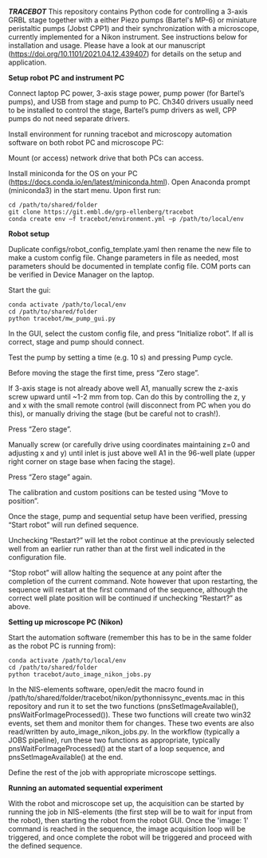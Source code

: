 ***TRACEBOT***
This repository contains Python code for controlling a 3-axis GRBL stage together with a either Piezo pumps (Bartel's MP-6) or miniature peristaltic pumps (Jobst CPP1) and their synchronization with a microscope, currently implemented for a Nikon instrument.
See instructions below for installation and usage. 
Please have a look at our manuscript (https://doi.org/10.1101/2021.04.12.439407) for details on the setup and application.

**Setup robot PC and instrument PC**

Connect laptop PC power, 3-axis stage power, pump power (for Bartel’s pumps), and USB from stage and pump to PC.
Ch340 drivers usually need to be installed to control the stage, Bartel’s pump drivers as well, CPP pumps do not need separate drivers.

Install environment for running tracebot and microscopy automation software on both robot PC and microscope PC:

Mount (or access) network drive that both PCs can access.

Install miniconda for the OS on your PC (https://docs.conda.io/en/latest/miniconda.html).
Open Anaconda prompt (miniconda3) in the start menu.
Upon first run:

```
cd /path/to/shared/folder
git clone https://git.embl.de/grp-ellenberg/tracebot
conda create env –f tracebot/environment.yml –p /path/to/local/env
```

**Robot setup**
 
Duplicate configs/robot_config_template.yaml then rename the new file to make a custom config file. Change parameters in file as needed, most parameters should be documented in template config file. COM ports can be verified in Device Manager on the laptop. 

Start the gui:
```
conda activate /path/to/local/env
cd /path/to/shared/folder
python tracebot/mw_pump_gui.py
```

In the GUI, select the custom config file, and press “Initialize robot”. If all is correct, stage and pump should connect.

Test the pump by setting a time (e.g. 10 s) and pressing Pump cycle.

Before moving the stage the first time, press “Zero stage”.

If 3-axis stage is not already above well A1, manually screw the z-axis screw upward until ~1-2 mm from top. Can do this by controlling the z, y and x with the small remote control (will disconnect from PC when you do this), or manually driving the stage (but be careful not to crash!).

Press “Zero stage”.

Manually screw (or carefully drive using coordinates maintaining z=0 and adjusting x and y) until inlet is just above well A1 in the 96-well plate (upper right corner on stage base when facing the stage).

Press “Zero stage” again. 

The calibration and custom positions can be tested using “Move to position”.

Once the stage, pump and sequential setup have been verified, pressing “Start robot” will run defined sequence. 

Unchecking “Restart?” will let the robot continue at the previously selected well from an earlier run rather than at the first well indicated in the configuration file. 

“Stop robot” will allow halting the sequence at any point after the completion of the current command. Note however that upon restarting, the sequence will restart at the first command of the sequence, although the correct well plate position will be continued if unchecking “Restart?” as above.

**Setting up microscope PC (Nikon)**

Start the automation software (remember this has to be in the same folder as the robot PC is running from):
```
conda activate /path/to/local/env
cd /path/to/shared/folder
python tracebot/auto_image_nikon_jobs.py
```

In the NIS-elements software, open/edit the macro found in /path/to/shared/folder/tracebot/nikon/pythonnissync_events.mac in this repository and run it to set the two functions (pnsSetImageAvailable(), pnsWaitForImageProcessed()). These two functions will create two win32 events, set them and monitor them for changes. These two events are also read/written by auto_image_nikon_jobs.py. In the workflow (typically a JOBS pipeline), run these two functions as appropriate, typically pnsWaitForImageProcessed() at the start of a loop sequence, and pnsSetImageAvailable() at the end.

Define the rest of the job with appropriate microscope settings.

**Running an automated sequential experiment**

With the robot and microscope set up, the acquisition can be started by running the job in NIS-elements (the first step will be to wait for input from the robot), then starting the robot from the robot GUI. Once the 'image: 1' command is reached in the sequence, the image acquisition loop will be triggered, and once complete the robot will be triggered and proceed with the defined sequence.
